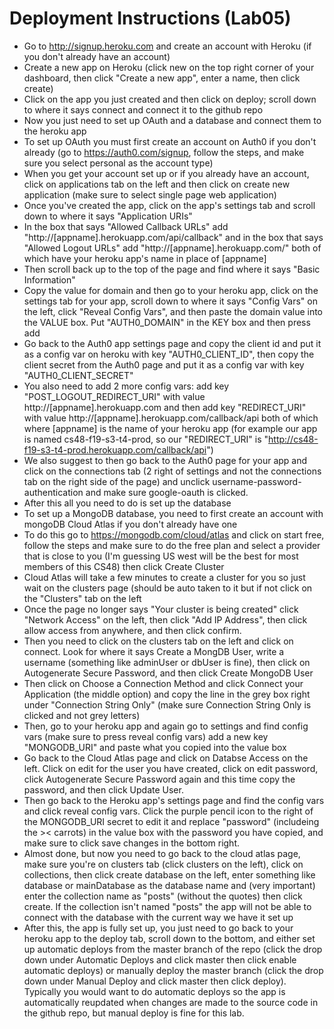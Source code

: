 # Deployment Instructions (Lab05)



- Go to http://signup.heroku.com and create an account with Heroku (if you don't already have an account)
- Create a new app on Heroku (click new on the top right corner of your dashboard, then click "Create a new app", enter a name, then click create)
- Click on the app you just created and then click on deploy; scroll down to where it says connect and connect it to the github repo
- Now you just need to set up OAuth and a database and connect them to the heroku app
- To set up OAuth you must first create an account on Auth0 if you don't already (go to https://auth0.com/signup, follow the steps, and make sure you select personal as the account type)
- When you get your account set up or if you already have an account, click on applications tab on the left and then click on create new application (make sure to select single page web application)
- Once you've created the app, click on the app's settings tab and scroll down to where it says "Application URIs"
- In the box that says "Allowed Callback URLs" add "http://[appname].herokuapp.com/api/callback" and in the box that says "Allowed Logout URLs" add "http://[appname].herokuapp.com/" both of which have your heroku app's name in place of [appname]
- Then scroll back up to the top of the page and find where it says "Basic Information"
- Copy the value for domain and then go to your heroku app, click on the settings tab for your app, scroll down to where it says "Config Vars" on the left, click "Reveal Config Vars", and then paste the domain value into the VALUE box. Put "AUTH0_DOMAIN" in the KEY box and then press add
- Go back to the Auth0 app settings page and copy the client id and put it as a config var on heroku with key "AUTH0_CLIENT_ID", then copy the client secret from the Auth0 page and put it as a config var with key "AUTH0_CLIENT_SECRET"
- You also need to add 2 more config vars: add key "POST_LOGOUT_REDIRECT_URI" with value http://[appname].herokuapp.com and then add key "REDIRECT_URI" with value http://[appname].herokuapp.com/callback/api both of which where [appname] is the name of your heroku app (for example our app is named cs48-f19-s3-t4-prod, so our "REDIRECT_URI" is "http://cs48-f19-s3-t4-prod.herokuapp.com/callback/api")
- We also suggest to then go back to the Auth0 page for your app and click on the connections tab (2 right of settings and not the connections tab on the right side of the page) and unclick username-password-authentication and make sure google-oauth is clicked.
- After this all you need to do is set up the database
- To set up a MongoDB database, you need to first create an account with mongoDB Cloud Atlas if you don't already have one
- To do this go to https://mongodb.com/cloud/atlas and click on start free, follow the steps and make sure to do the free plan and select a provider that is close to you (I'm guessing US west will be the best for most members of this CS48) then click Create Cluster
- Cloud Atlas will take a few minutes to create a cluster for you so just wait on the clusters page (should be auto taken to it but if not click on the "Clusters" tab on the left
- Once the page no longer says "Your cluster is being created" click "Network Access" on the left, then click "Add IP Address", then click allow access from anywhere, and then click confirm.
- Then you need to click on the clusters tab on the left and click on connect. Look for where it says Create a MongDB User, write a username (something like adminUser or dbUser is fine), then click on Autogenerate Secure Password, and then click Create MongoDB User
- Then click on Choose a Connection Method and click Connect your Application (the middle option) and copy the line in the grey box right under "Connection String Only" (make sure Connection String Only is clicked and not grey letters)
- Then, go to your heroku app and again go to settings and find config vars (make sure to press reveal config vars) add a new key "MONGODB_URI" and paste what you copied into the value box
- Go back to the Cloud Atlas page and click on Databse Access on the left. Click on edit for the user you have created, click on edit password, click Autogenerate Secure Password again and this time copy the password, and then click Update User.
- Then go back to the Heroku app's settings page and find the config vars and click reveal config vars. Click the purple pencil icon to the right of the MONGODB_URI secret to edit it and replace "password" (includeing the >< carrots) in the value box with the password you have copied, and make sure to click save changes in the bottom right.
- Almost done, but now you need to go back to the cloud atlas page, make sure you're on clusters tab (click clusters on the left), click on collections, then click create database on the left, enter something like database or mainDatabase as the database name and (very important) enter the collection name as "posts" (without the quotes) then click create. If the collection isn't named "posts" the app will not be able to connect with the database with the current way we have it set up
- After this, the app is fully set up, you just need to go back to your heroku app to the deploy tab, scroll down to the bottom, and either set up automatic deploys from the master branch of the repo (click the drop down under Automatic Deploys and click master then click enable automatic deploys) or manually deploy the master branch (click the drop down under Manual Deploy and click master then click deploy). Typically you would want to do automatic deploys so the app is automatically reupdated when changes are made to the source code in the github repo, but manual deploy is fine for this lab.
